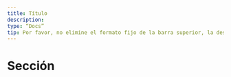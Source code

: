 ```yaml
---
title: Título
description:
type: “Docs”
tip: Por favor, no elimine el formato fijo de la barra superior, la descripción es una descripción del artículo, si no se completa, se tomará el primer párrafo del contenido.
---
```

# Sección